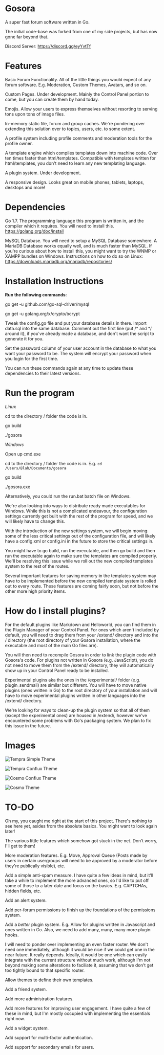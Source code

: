 # Gosora

A super fast forum software written in Go.

The initial code-base was forked from one of my side projects, but has now gone far beyond that.

Discord Server: https://discord.gg/eyYvtTf


# Features
Basic Forum Functionality. All of the little things you would expect of any forum software. E.g. Moderation, Custom Themes, Avatars, and so on.

Custom Pages. Under development. Mainly the Control Panel portion to come, but you can create them by hand today.

Emojis. Allow your users to express themselves without resorting to serving tons upon tons of image files.

In-memory static file, forum and group caches. We're pondering over extending this solution over to topics, users, etc. to some extent.

A profile system including profile comments and moderation tools for the profile owner.

A template engine which compiles templates down into machine code. Over ten times faster than html/templates. Compatible with templates written for html/templates, you don't need to learn any new templating language.

A plugin system. Under development.

A responsive design. Looks great on mobile phones, tablets, laptops, desktops and more!


# Dependencies

Go 1.7. The programming language this program is written in, and the compiler which it requires. You will need to install this. https://golang.org/doc/install

MySQL Database. You will need to setup a MySQL Database somewhere. A MariaDB Database works equally well, and is much faster than MySQL.
If you're curious about how to install this, you might want to try the WNMP or XAMPP bundles on Windows.
Instructions on how to do so on Linux: https://downloads.mariadb.org/mariadb/repositories/


# Installation Instructions

**Run the following commands:**

go get -u github.com/go-sql-driver/mysql

go get -u golang.org/x/crypto/bcrypt

Tweak the config.go file and put your database details in there. Import data.sql into the same database. Comment out the first line (put /* and */ around it), if you've already made a database, and don't want the script to generate it for you.

Set the password column of your user account in the database to what you want your password to be. The system will encrypt your password when you login for the first time.

You can run these commands again at any time to update these dependencies to their latest versions.

# Run the program

*Linux*

cd to the directory / folder the code is in.

go build

./gosora


*Windows*

Open up cmd.exe

cd to the directory / folder the code is in. E.g. `cd /Users/Blah/Documents/gosora`

go build

./gosora.exe


Alternatively, you could run the run.bat batch file on Windows.

We're also looking into ways to distribute ready made executables for Windows. While this is not a complicated endeavour, the configuration settings currently get built with the rest of the program for speed, and we will likely have to change this.

With the introduction of the new settings system, we will begin moving some of the less critical settings out of the configuration file, and will likely have a config.xml or config.ini in the future to store the critical settings in.

You might have to go build, run the executable, and then go build and then run the executable again to make sure the templates are compiled properly. We'll be resolving this issue while we roll out the new compiled templates system to the rest of the routes.

Several important features for saving memory in the templates system may have to be implemented before the new compiled template system is rolled out to every route. These features are coming fairly soon, but not before the other more high priority items.


# How do I install plugins?

For the default plugins like Markdown and Helloworld, you can find them in the Plugin Manager of your Control Panel. For ones which aren't included by default, you will need to drag them from your /extend/ directory and into the / directory (the root directory of your Gosora installation, where the executable and most of the main Go files are).

You will then need to recompile Gosora in order to link the plugin code with Gosora's code. For plugins not written in Gosora (e.g. JavaScript), you do not need to move them from the /extend/ directory, they will automatically show up in your Control Panel ready to be installed.

Experimental plugins aka the ones in the /experimental/ folder (e.g. plugin_sendmail) are similar but different. You will have to move native plugins (ones written in Go) to the root directory of your installation and will have to move experimental plugins written in other languages into the /extend/ directory.

We're looking for ways to clean-up the plugin system so that all of them (except the experimental ones) are housed in /extend/, however we've encountered some problems with Go's packaging system. We plan to fix this issue in the future.


# Images
![Tempra Simple Theme](https://github.com/Azareal/Gosora/blob/master/images/tempra-simple.png)

![Tempra Conflux Theme](https://github.com/Azareal/Gosora/blob/master/images/tempra-conflux.png)

![Cosmo Conflux Theme](https://github.com/Azareal/Gosora/blob/master/images/cosmo-conflux.png)

![Cosmo Theme](https://github.com/Azareal/Gosora/blob/master/images/cosmo.png)


# TO-DO

Oh my, you caught me right at the start of this project. There's nothing to see here yet, asides from the absolute basics. You might want to look again later!


The various little features which somehow got stuck in the net. Don't worry, I'll get to them!

More moderation features. E.g. Move, Approval Queue (Posts made by users in certain usergroups will need to be approved by a moderator before they're publically visible), etc.

Add a simple anti-spam measure. I have quite a few ideas in mind, but it'll take a while to implement the more advanced ones, so I'd like to put off some of those to a later date and focus on the basics. E.g. CAPTCHAs, hidden fields, etc.

Add an alert system.

Add per-forum permissions to finish up the foundations of the permissions system.

Add a *better* plugin system. E.g. Allow for plugins written in Javascript and ones written in Go. Also, we need to add many, many, many more plugin hooks.

I will need to ponder over implementing an even faster router. We don't need one immediately, although it would be nice if we could get one in the near future. It really depends. Ideally, it would be one which can easily integrate with the current structure without much work, although I'm not beyond making some alterations to faciliate it, assuming that we don't get too tightly bound to that specific router.

Allow themes to define their own templates.

Add a friend system.

Add more administration features.

Add more features for improving user engagement. I have quite a few of these in mind, but I'm mostly occupied with implementing the essentials right now.

Add a widget system.

Add support for multi-factor authentication.

Add support for secondary emails for users.

